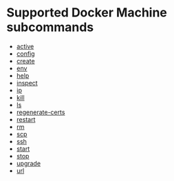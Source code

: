 <!--[metadata]>
+++
title = "Subcommands"
description = "Docker Machine Commands Overview"
keywords = ["machine, commands"]
[menu.main]
identifier="smn_machine_subcmds"
parent="smn_machine_ref"
+++
<![end-metadata]-->


# Supported Docker Machine subcommands

* [active](active.md)
* [config](config.md)
* [create](create.md)
* [env](env.md)
* [help](help.md)
* [inspect](inspect.md)
* [ip](ip.md)
* [kill](kill.md)
* [ls](ls.md)
* [regenerate-certs](regenerate-certs.md)
* [restart](restart.md)
* [rm](rm.md)
* [scp](scp.md)
* [ssh](ssh.md)
* [start](start.md)
* [stop](stop.md)
* [upgrade](upgrade.md)
* [url](url.md)